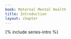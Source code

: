 ```yaml
---
book: Maternal Mental Health
title: Introduction
layout: chapter
---
```


{% include series-intro %}
